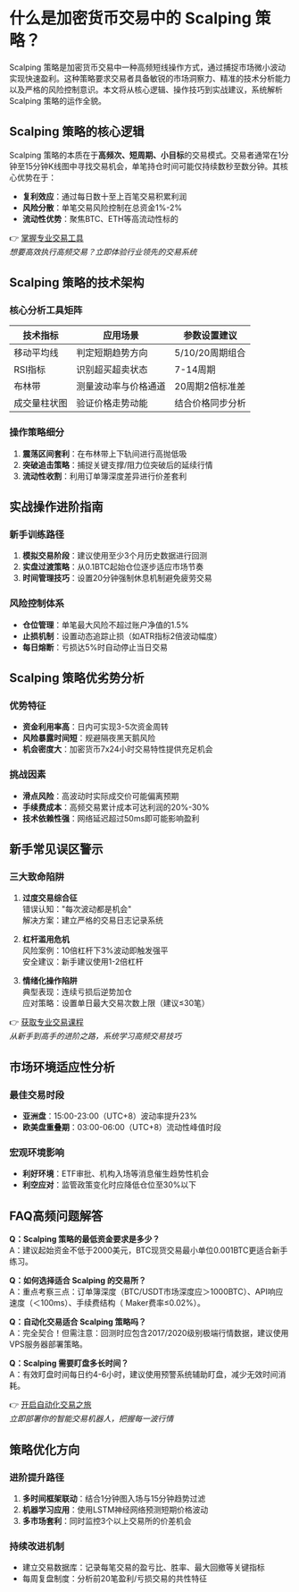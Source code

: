 # 什么是加密货币交易中的 Scalping 策略？

Scalping 策略是加密货币交易中一种高频短线操作方式，通过捕捉市场微小波动实现快速盈利。这种策略要求交易者具备敏锐的市场洞察力、精准的技术分析能力以及严格的风险控制意识。本文将从核心逻辑、操作技巧到实战建议，系统解析 Scalping 策略的运作全貌。

## Scalping 策略的核心逻辑

Scalping 策略的本质在于**高频次、短周期、小目标**的交易模式。交易者通常在1分钟至15分钟K线图中寻找交易机会，单笔持仓时间可能仅持续数秒至数分钟。其核心优势在于：

- **复利效应**：通过每日数十至上百笔交易积累利润
- **风险分散**：单笔交易风险控制在总资金1%-2%
- **流动性优势**：聚焦BTC、ETH等高流动性标的

👉 [掌握专业交易工具](https://bit.ly/okx_welcome)  
*想要高效执行高频交易？立即体验行业领先的交易系统*

## Scalping 策略的技术架构

### 核心分析工具矩阵

| 技术指标       | 应用场景                  | 参数设置建议     |
|----------------|---------------------------|------------------|
| 移动平均线     | 判定短期趋势方向          | 5/10/20周期组合  |
| RSI指标        | 识别超买超卖状态          | 7-14周期         |
| 布林带         | 测量波动率与价格通道      | 20周期2倍标准差  |
| 成交量柱状图   | 验证价格走势动能          | 结合价格同步分析 |

### 操作策略细分
1. **震荡区间套利**：在布林带上下轨间进行高抛低吸
2. **突破追击策略**：捕捉关键支撑/阻力位突破后的延续行情
3. **流动性收割**：利用订单簿深度差异进行价差套利

## 实战操作进阶指南

### 新手训练路径
1. **模拟交易阶段**：建议使用至少3个月历史数据进行回测
2. **实盘过渡策略**：从0.1BTC起始仓位逐步适应市场节奏
3. **时间管理技巧**：设置20分钟强制休息机制避免疲劳交易

### 风险控制体系
- **仓位管理**：单笔最大风险不超过账户净值的1.5%
- **止损机制**：设置动态追踪止损（如ATR指标2倍波动幅度）
- **每日熔断**：亏损达5%时自动停止当日交易

## Scalping 策略优劣势分析

### 优势特征
- **资金利用率高**：日内可实现3-5次资金周转
- **风险暴露时间短**：规避隔夜黑天鹅风险
- **机会密度大**：加密货币7x24小时交易特性提供充足机会

### 挑战因素
- **滑点风险**：高波动时实际成交价可能偏离预期
- **手续费成本**：高频交易累计成本可达利润的20%-30%
- **技术依赖性强**：网络延迟超过50ms即可能影响盈利

## 新手常见误区警示

### 三大致命陷阱
1. **过度交易综合征**  
错误认知："每次波动都是机会"  
解决方案：建立严格的交易日志记录系统

2. **杠杆滥用危机**  
风险案例：10倍杠杆下3%波动即触发强平  
安全建议：新手建议使用1-2倍杠杆

3. **情绪化操作陷阱**  
典型表现：连续亏损后逆势加仓  
应对策略：设置单日最大交易次数上限（建议≤30笔）

👉 [获取专业交易课程](https://bit.ly/okx_welcome)  
*从新手到高手的进阶之路，系统学习高频交易技巧*

## 市场环境适应性分析

### 最佳交易时段
- **亚洲盘**：15:00-23:00（UTC+8）波动率提升23%
- **欧美盘重叠期**：03:00-06:00（UTC+8）流动性峰值时段

### 宏观环境影响
- **利好环境**：ETF审批、机构入场等消息催生趋势性机会
- **利空应对**：监管政策变化时应降低仓位至30%以下

## FAQ高频问题解答

**Q：Scalping 策略的最低资金要求是多少？**  
A：建议起始资金不低于2000美元，BTC现货交易最小单位0.001BTC更适合新手练习。

**Q：如何选择适合 Scalping 的交易所？**  
A：重点考察三点：订单簿深度（BTC/USDT市场深度应＞1000BTC）、API响应速度（＜100ms）、手续费结构（ Maker费率≤0.02%）。

**Q：自动化交易适合 Scalping 策略吗？**  
A：完全契合！但需注意：回测时应包含2017/2020级别极端行情数据，建议使用VPS服务器部署策略。

**Q：Scalping 需要盯盘多长时间？**  
A：有效盯盘时间每日约4-6小时，建议使用预警系统辅助盯盘，减少无效时间消耗。

👉 [开启自动化交易之旅](https://bit.ly/okx_welcome)  
*立即部署你的智能交易机器人，把握每一波行情*

## 策略优化方向

### 进阶提升路径
1. **多时间框架联动**：结合1分钟图入场与15分钟趋势过滤
2. **机器学习应用**：使用LSTM神经网络预测短期价格波动
3. **多市场套利**：同时监控3个以上交易所的价差机会

### 持续改进机制
- 建立交易数据库：记录每笔交易的盈亏比、胜率、最大回撤等关键指标
- 每周复盘制度：分析前20笔盈利/亏损交易的共性特征